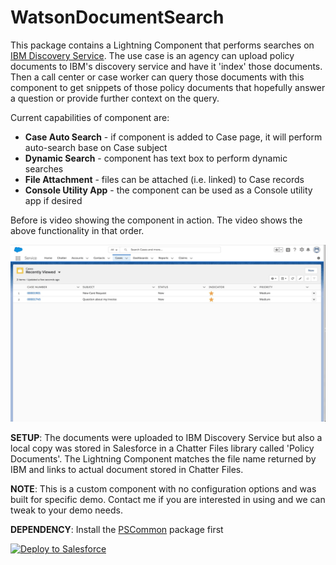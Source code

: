 # WatsonDocumentSearch

This package contains a Lightning Component that performs searches on [IBM Discovery Service](https://www.ibm.com/watson/services/discovery/). The use case is an agency can upload policy documents to IBM's discovery service and have it 'index' those documents. Then a call center or case worker can query those documents with this component to get snippets of those policy documents that hopefully answer a question or provide further context on the query. 

Current capabilities of component are:
* <b>Case Auto Search</b> - if component is added to Case page, it will perform auto-search base on Case subject
* <b>Dynamic Search</b> - component has text box to perform dynamic searches
* <b>File Attachment</b> - files can be attached (i.e. linked) to Case records
* <b>Console Utility App</b> - the component can be used as a Console utility app if desired

Before is video showing the component in action. The video shows the above functionality in that order.

![alt text](https://github.com/thedges/WatsonDocumentSearch/blob/master/WatsonDocumentSearch.gif "Sample Image")

<b>SETUP</b>: The documents were uploaded to IBM Discovery Service but also a local copy was stored in Salesforce in a Chatter Files library called 'Policy Documents'. The Lightning Component matches the file name returned by IBM and links to actual document stored in Chatter Files.

<b>NOTE</b>: This is a custom component with no configuration options and was built for specific demo. Contact me if you are interested in using and we can tweak to your demo needs.

<b>DEPENDENCY</b>: Install the [PSCommon](https://github.com/thedges/PSCommon) package first

<a href="https://githubsfdeploy.herokuapp.com">
  <img alt="Deploy to Salesforce"
       src="https://raw.githubusercontent.com/afawcett/githubsfdeploy/master/deploy.png">
</a>
